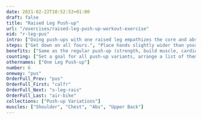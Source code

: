 ```yaml
---
date: 2021-02-22T10:52:53+01:00
draft: false
title: "Raised Leg Push-up"
url: "/exercises/raised-leg-push-up-workout-exercise"
eid: "r-leg-pus"
intro: ["Doing push-ups with one raised leg empathizes the core and abs use. Similar to the push-up it is a great exercise for chest, shoulders, triceps, back and core."]
steps: ["Get down on all fours.", "Place hands slightly wider than your shoulders.", "Straighten arms and legs.", "Raise one of the legs.", "Lower the body, the chest nearly touches the floor.", "Pause, then straight your arms and push back up."]
benefits: ["Same as the regular push-up (strength, build muscle, cardio effort) with stronger core engagement."]
counting: ["Set a goal for all push-up variants, arrange a list of them to ensure many are tried."]
othernames: ["One Leg Push-up"]
number: 6
oneway: "pus"
OrderFull_Prev: "pus"
OrderFull_First: "calfr"
OrderFull_Next: "s-leg-rais"
OrderFull_Last: "air-bike"
collections: ["Push-up Variations"]
muscles: ["Shoulder", "Chest", "Abs", "Upper Back"]
---
```

